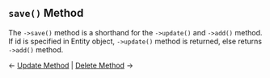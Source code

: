 ## ```save()``` Method
The ```->save()``` method is a shorthand for the ```->update()``` and ```->add()``` method.<br />
If id is specified in Entity object, ```->update()``` method is returned, else returns ```->add()``` method.


&larr; [Update Method](06-update-method.md) | [Delete Method](08-delete-method.md) &rarr;
